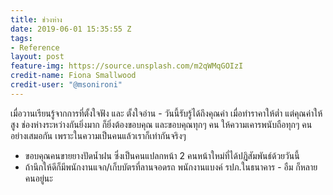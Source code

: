 ```yaml
---
title: ช่วงห่าง
date: 2019-06-01 15:35:55 Z
tags:
- Reference
layout: post
feature-img: https://source.unsplash.com/m2qWMqGOIzI
credit-name: Fiona Smallwood
credit-user: "@msonironi"
---
```


เมื่อวานเรียนรู้จากการที่ตั้งใจฟัง และ ตั้งใจอ่าน - วันนี้รับรู้ได้ถึงคุณค่า เมื่อทำราคาให้ต่ำ แต่คุณค่าให้สูง ช่องห่างระหว่างกันยิ่งมาก ก็ยิ่งต้องขอบคุณ และขอบคุณทุกๆ คน ให้ความเคารพนับถือทุกๆ คน อย่างเสมอกัน เพราะในความเป็นคนแล้วเราก็เท่ากันจริงๆ

<i class="fa fa-child" style="color:plum"></i>

- ขอบคุณคนขายยางปัดน้ำฝน ซึ่งเป็นคนแปลกหน้า 2 คนหน้าใหม่ที่ได้ปฎิสัมพันธ์ด้วยวันนี้
- ถ้านึกให้ดีก็มีพนักงานแจก/เก็บบัตรที่ลานจอดรถ พนักงานแบงค์ รปภ.ในธนาคาร - อืม ก็หลายคนอยู่นะ
